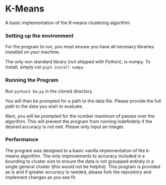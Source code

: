 # K-Means 

A basic implementation of the K-means clustering algorithm 

### Setting up the environment 
For the program to run, you must ensure you have all necesary libraries installed on your machine. 

The only non standard library (not shipped with Python), is numpy. To install, simply run `pip3 install numpy`


### Running the Program
Run `python3 km.py` in the cloned directory. 

You will then be prompted for a path to the data file. Please provide the full path to the data you wish to evaluate. 

Next, you will be prompted for the number maximum of passes over the algorithm. This will prevent the program from running indefinitely if the desired accuracy is not met. Please only input an integer. 

### Performance 

The program was designed to a basic vanilla implementation of the k-means algorithm. The only improvements to accuracy included is a bounding to cluster size to ensure the data is not groupped entirely in a single general cluster (this would not be helpful). This program is provided as is and if greater accuracy is needed, please fork the repository and implement changes as you see fit. 